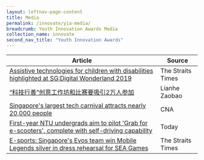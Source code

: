 ```yaml
---
layout: leftnav-page-content
title: Media
permalink: /innovate/yia-media/
breadcrumb: Youth Innovation Awards Media
collection_name: innovate
second_nav_title: "Youth Innovation Awards"
---
```

| Article | Source |
| --- | --- |
| <a href="https://www.straitstimes.com/tech/assistive-technologies-for-children-with-disabilities-highlighted-at-sgdigital-wonderland-2019" target="_blank">Assistive technologies for children with disabilities highlighted at SG:Digital Wonderland 2019</a> | The Straits Times |
| <a href="https://www.zaobao.com.sg/news/singapore/story20190520-957824" target="_blank">“科技行善”创意工作坊和比赛要吸引2万人参加</a> | Lianhe Zaobao |
| <a href="https://www.channelnewsasia.com/news/singapore/singapore-s-largest-tech-carnival-attracts-nearly-20-000-people-11547308" target="_blank">Singapore's largest tech carnival attracts nearly 20,000 people</a> | CNA |
| <a href="https://www.todayonline.com/singapore/first-year-ntu-undergraduates-aim-pilot-grab-e-scooters" target="_blank">First-year NTU undergrads aim to pilot 'Grab for e-scooters', complete with self-driving capability</a> | Today |
| <a href="https://www.straitstimes.com/tech/e-sports-singapore-mobile-legends-team-win-silver-in-dress-rehearsal-for-sea-games" target="_blank">E-sports: Singapore's Evos team win Mobile Legends silver in dress rehearsal for SEA Games</a> | The Straits Times |
